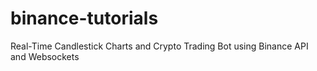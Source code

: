 # binance-tutorials
Real-Time Candlestick Charts and Crypto Trading Bot using Binance API and Websockets

